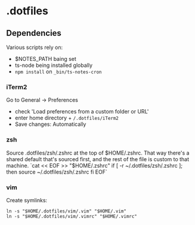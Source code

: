 # .dotfiles

## Dependencies
Various scripts rely on:
- $NOTES_PATH baing set
- ts-node being installed globally
- `npm install` on `_bin/ts-notes-cron`
### iTerm2
Go to General -> Preferences
- check 'Load preferences from a custom folder or URL'
- enter home directory + `/.dotfiles/iTerm2`
- Save changes: Automatically

### zsh
Source .dotfiles/zsh/.zshrc at the top of $HOME/.zshrc. That way there's a shared default that's sourced first, and the rest of the file is custom to that machine.
`cat << EOF >> "$HOME/.zshrc"
if [ -r ~/.dotfiles/zsh/.zshrc ]; then
    source ~/.dotfiles/zsh/.zshrc
fi
EOF`

### vim
Create symlinks:
```
ln -s "$HOME/.dotfiles/vim/.vim" "$HOME/.vim"
ln -s "$HOME/.dotfiles/vim/.vimrc" "$HOME/.vimrc"
```